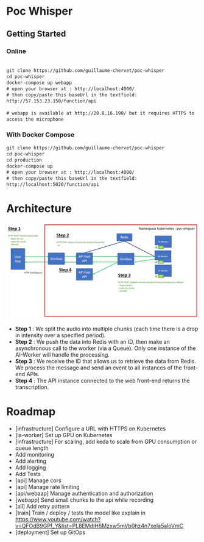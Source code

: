# Poc Whisper


## Getting Started


### Online

```shell

git clone https://github.com/guillaume-chervet/poc-whisper
cd poc-whisper
docker-compose up webapp
# open your browser at : http://localhost:4000/
# then copy/paste this baseUrl in the textfield: http://57.153.23.150/function/api

# webapp is available at http://20.8.16.190/ but it requires HTTPS to access the microphone
```

### With Docker Compose

```shell
git clone https://github.com/guillaume-chervet/poc-whisper
cd poc-whisper
cd production
docker-compose up
# open your browser at : http://localhost:4000/
# then copy/paste this baseUrl in the textfield: http://localhost:5020/function/api
```

# Architecture

![scenario slimfaas.png](documentation%2Fscenario%20slimfaas.png)

- **Step 1** : We split the audio into multiple chunks (each time there is a drop in intensity over a specified period).
- **Step 2** : We push the data into Redis with an ID, then make an asynchronous call to the worker (via a Queue). Only one instance of the AI-Worker will handle the processing.
- **Step 3** : We receive the ID that allows us to retrieve the data from Redis. We process the message and send an event to all instances of the front-end APIs.
- **Step 4** : The API instance connected to the web front-end returns the transcription.



# Roadmap
- [infrastructure] Configure a URL with HTTPS on Kubernetes
- [ia-worker] Set up GPU on Kubernetes
- [infrastructure] For scaling, add keda to scale from GPU consumption or queue length
- Add monitoring
- Add alerting
- Add logging
- Add Tests
- [api] Manage cors
- [api] Manage rate limiting
- [api/webaap] Manage authentication and authorization
- [webapp] Send small chunks to the api while recording
- [all] Add retry pattern
- [train] Train / deploy / tests the model like explain in https://www.youtube.com/watch?v=QFOdB9GPf_Y&list=PL8EMdIH6Mzxw5mVb0hz4n7xeIa5aloVmC
- [deployment] Set up GitOps